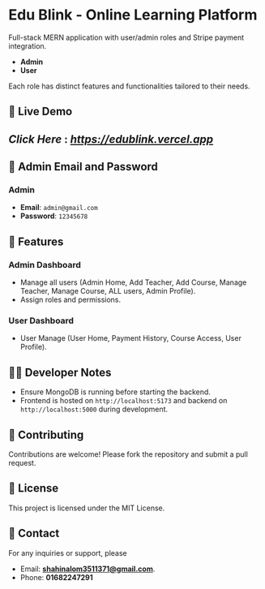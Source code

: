# Edu Blink - Online Learning Platform

Full-stack MERN application with user/admin roles and Stripe payment
integration.


- **Admin**
- **User**

Each role has distinct features and functionalities tailored to their needs.

## 🔗 Live Demo

 ## _Click Here_ : _https://edublink.vercel.app_

## 🔐 Admin Email and Password


### Admin

- **Email**: `admin@gmail.com`
- **Password**: `12345678`

## 🚀 Features

### Admin Dashboard

- Manage all users (Admin Home, Add Teacher, Add Course, Manage Teacher, Manage Course, ALL users, Admin Profile).
- Assign roles and permissions.

### User Dashboard

- User Manage (User Home, Payment History, Course Access, User Profile).


## 🧑‍💻 Developer Notes

- Ensure MongoDB is running before starting the backend.
- Frontend is hosted on `http://localhost:5173` and backend on `http://localhost:5000` during development.


## 🤝 Contributing

Contributions are welcome! Please fork the repository and submit a pull request.


## 📜 License

This project is licensed under the MIT License.


## 💬 Contact

For any inquiries or support, please 
- Email: **shahinalom3511371@gmail.com**.
- Phone: **01682247291**

